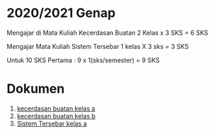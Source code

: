 # 2020/2021 Genap

Mengajar di Mata Kuliah Kecerdasan Buatan
2 Kelas x 3 SKS = 6 SKS

Mengajar Mata Kuliah Sistem Tersebar
1 kelas X 3 sks = 3 SKS

Untuk 10 SKS Pertama :
9 x 1(sks/semester) = 9 SKS

# Dokumen

1. [kecerdasan buatan kelas a](ai1.pdf)
2. [kecerdasan buatan kelas b](ai2.pdf)
3. [Sistem Tersebar kelas a](sister.pdf)